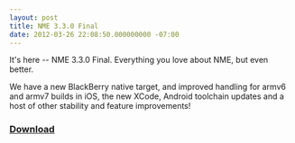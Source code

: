 ```yaml
---
layout: post
title: NME 3.3.0 Final
date: 2012-03-26 22:08:50.000000000 -07:00
---
```

It's here -- NME 3.3.0 Final. Everything you love about NME, but even better.

We have a new BlackBerry native target, and improved handling for armv6 and armv7 builds in iOS, the new XCode, Android toolchain updates and a host of other stability and feature improvements!
<h3><a href="http://www.haxenme.org/download">Download</a><em></em></h3>
